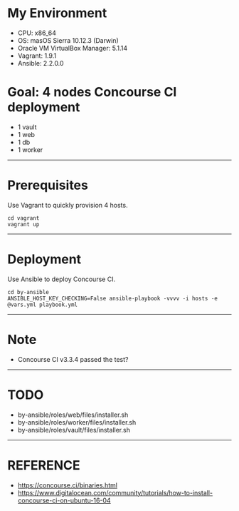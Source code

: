 # My Environment

* CPU: x86_64
* OS: masOS Sierra 10.12.3 (Darwin)
* Oracle VM VirtualBox Manager: 5.1.14
* Vagrant: 1.9.1
* Ansible: 2.2.0.0

# Goal: 4 nodes Concourse CI deployment

* 1 vault
* 1 web
* 1 db
* 1 worker

---

# Prerequisites

Use Vagrant to quickly provision 4 hosts.

```
cd vagrant
vagrant up
```

---

# Deployment

Use Ansible to deploy Concourse CI.

```
cd by-ansible
ANSIBLE_HOST_KEY_CHECKING=False ansible-playbook -vvvv -i hosts -e @vars.yml playbook.yml 
```

---

# Note

* Concourse CI v3.3.4 passed the test?

---

# TODO

* by-ansible/roles/web/files/installer.sh
* by-ansible/roles/worker/files/installer.sh
* by-ansible/roles/vault/files/installer.sh

---

# REFERENCE

* https://concourse.ci/binaries.html
* https://www.digitalocean.com/community/tutorials/how-to-install-concourse-ci-on-ubuntu-16-04
